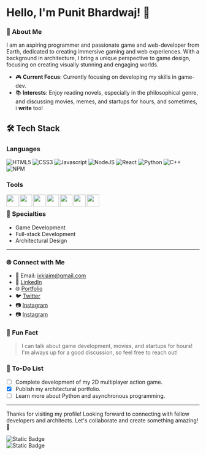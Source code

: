 # Hello, I'm Punit Bhardwaj! 👋

### 🌟 About Me
I am an aspiring programmer and passionate game and web-developer from Earth, dedicated to creating immersive gaming and web experiences. With a background in architecture, I bring a unique perspective to game design, focusing on creating visually stunning and engaging worlds.

- 🎮 **Current Focus**: Currently focusing on developing my skills in game-dev.
- 📚 **Interests**: Enjoy reading novels, especially in the philosophical genre, and discussing movies, memes, and startups for hours, and sometimes, i **write** too!



## 🛠 Tech Stack

### Languages  

![HTML5](https://img.shields.io/badge/html5-%23E34F26.svg?style=for-the-badge&logo=html5&logoColor=white)
![CSS3](https://img.shields.io/badge/css3-%231572B6.svg?style=for-the-badge&logo=css3&logoColor=white)
![Javascript](https://img.shields.io/badge/javascript-yellow?style=for-the-badge&logo=javascript&logoColor=white)
![NodeJS](https://img.shields.io/badge/node.js-6DA55F?style=for-the-badge&logo=node.js&logoColor=white)
![React](https://img.shields.io/badge/react-%2320232a.svg?style=for-the-badge&logo=react&logoColor=%2361DAFB)
![Python](https://img.shields.io/badge/python-%2300599C.svg?style=for-the-badge&logo=python&logoColor=yellow)
![C++](https://img.shields.io/badge/c%2B%2B-%2300599C.svg?style=for-the-badge&logo=c%2B%2B&logoColor=white)
![NPM](https://img.shields.io/badge/NPM-%23CB3837.svg?style=for-the-badge&logo=npm&logoColor=white)

### Tools
<img align="left" height="32" width="32" src="https://img.icons8.com/color/144/000000/visual-studio-code-2019.png" />
<img align="left" height="32" width="32" src=https://img.icons8.com/stickers/100/000000/github.png />
<img align="left" height="32" width="32" src=https://img.icons8.com/officel/480/000000/react.png />
<img align="left" height="32" width="32" src=https://img.icons8.com/?size=100&id=13677&format=png&color=000000 />
<img align="left" height="32" width="32" src=https://img.icons8.com/?size=100&id=65231&format=png&color=000000 />
<img align="left" height="32" width="32" src=https://img.icons8.com/?size=100&id=38240&format=png&color=000000 />
<img align="left" height="32" width="32" src=https://img.icons8.com/?size=100&id=39848&format=png&color=000000 />
<br/>

### 🚀 Specialties
- Game Development
- Full-stack Development
- Architectural Design
---
<!---
### 💼 Projects
Here are some of my key projects:
- **[Your Project Name](link_to_project)**: i will upload a project here
- **[Your Game Studio: ENVY](link)**: Aiming to create engaging gaming experiences with innovative gameplay mechanics...or you know something like that..
- **[Your Architectural Work](link_to_architecture_project)**: ill upload this once it is completed
-->

### 🌐 Connect with Me
- 📧 Email: [ixklaim@gmail.com](mailto:ixklaim@gmail.com)
- 💼 [LinkedIn](https://www.linkedin.com/in/ipunitbhardwaj)
- 🌐 [Portfolio](link_to_your_portfolio)
- 🐦 [Twitter](https://x.com/iXklaim)
- 📷 [Instagram](https://instagram.com/iXklaim)
- 📷 [Instagram](https://instagram.com/ipunitbhardwaj)

### 🎯 Fun Fact
> I can talk about game development, movies, and startups for hours! I'm always up for a good discussion, so feel free to reach out!

### 🔧 To-Do List
- [ ] Complete development of my 2D multiplayer action game.
- [x] Publish my architectural portfolio.
- [ ] Learn more about Python and asynchronous programming.

---

Thanks for visiting my profile! Looking forward to connecting with fellow developers and architects. Let's collaborate and create something amazing! 🚀

![Static Badge](https://img.shields.io/badge/Made_with_❤️-by_Punit_Bhardwaj-black) <br/>
![Static Badge](https://img.shields.io/badge/or_simply-Xklaim-black)

